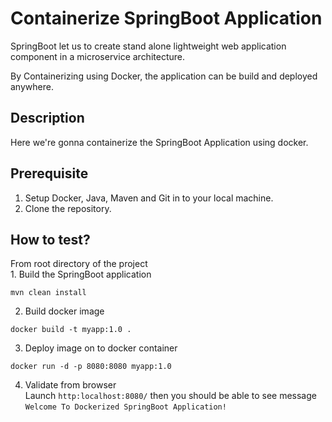 # Containerize SpringBoot Application

SpringBoot let us to create stand alone lightweight web application component in a microservice architecture.

By Containerizing using Docker, the application can be build and deployed anywhere.

## Description
Here we're gonna containerize the SpringBoot Application using docker.

## Prerequisite
1. Setup Docker, Java, Maven and Git in to your local machine.
2. Clone the repository.

## How to test?
From root directory of the project
<br>1. Build the SpringBoot application
````
mvn clean install
````
2. Build docker image
````
docker build -t myapp:1.0 .
````
3. Deploy image on to docker container
````
docker run -d -p 8080:8080 myapp:1.0
````
4. Validate from browser<br>
Launch `http:localhost:8080/` then you should be able to see message `Welcome To Dockerized SpringBoot Application!`
